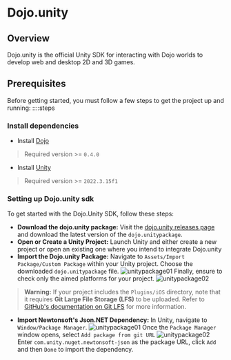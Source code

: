 # Dojo.unity

## Overview

Dojo.unity is the official Unity SDK for interacting with Dojo worlds to develop web and desktop 2D and 3D games.

## Prerequisites

Before getting started, you must follow a few steps to get the project up and running:
::::steps

### Install dependencies

- Install [Dojo](/toolchain/dojoup.md)

> Required version >= `0.4.0`

- Install [Unity](https://unity.com/download)

> Required version >= `2022.3.15f1`

### Setting up Dojo.unity sdk

To get started with the Dojo.Unity SDK, follow these steps:

- **Download the dojo.unity package:** Visit the [dojo.unity releases page](https://github.com/dojoengine/dojo.unity/releases) and download the latest version of the `dojo.unitypackage`.
- **Open or Create a Unity Project:** Launch Unity and either create a new project or open an existing one where you intend to integrate Dojo.unity
- **Import the Dojo.unity Package:** Navigate to `Assets/Import Package/Custom Package` within your Unity project.
Choose the downloaded `dojo.unitypackage` file.
![unitypackage01](/unity/import-unitypackage-01.png)
Finally, ensure to check only the aimed platforms for your project.
![unitypackage02](/unity/import-unitypackage-02.png)

> **Warning:** If your project includes the `Plugins/iOS` directory, note that it requires **Git Large File Storage (LFS)** to be uploaded. Refer to [GitHub's documentation on Git LFS](https://docs.github.com/en/repositories/working-with-files/managing-large-files/about-git-large-file-storage) for more information.

- **Import Newtonsoft's Json.NET Dependency:** In Unity, navigate to `Window/Package Manager`.
![unitypackage01](/unity/unitypackage-dependencies-01.png)
Once the `Package Manager` window opens, select `Add package from git URL`
![unitypackage02](/unity/unitypackage-dependencies-02.png)
Enter `com.unity.nuget.newtonsoft-json` as the package URL, click `Add` and then `Done` to import the dependency.
